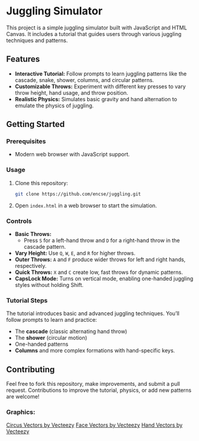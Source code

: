 # Juggling Simulator

This project is a simple juggling simulator built with JavaScript and HTML Canvas. 
It includes a tutorial that guides users through various juggling techniques and patterns.

## Features

- **Interactive Tutorial:** Follow prompts to learn juggling patterns like the cascade, snake, shower, columns, and circular patterns.
- **Customizable Throws:** Experiment with different key presses to vary throw height, hand usage, and throw position.
- **Realistic Physics:** Simulates basic gravity and hand alternation to emulate the physics of juggling.

## Getting Started

### Prerequisites
- Modern web browser with JavaScript support.

### Usage

1. Clone this repository:
   ```bash
   git clone https://github.com/encse/juggling.git
   ```
2. Open `index.html` in a web browser to start the simulation.

### Controls

- **Basic Throws:** 
  - Press `S` for a left-hand throw and `D` for a right-hand throw in the cascade pattern.
- **Vary Height:** Use `Q`, `W`, `E`, and `R` for higher throws.
- **Outer Throws:** `A` and `F` produce wider throws for left and right hands, respectively.
- **Quick Throws:** `X` and `C` create low, fast throws for dynamic patterns.
- **CapsLock Mode:** Turns on vertical mode, enabling one-handed juggling styles without holding Shift.

### Tutorial Steps

The tutorial introduces basic and advanced juggling techniques. You’ll follow prompts to learn and practice:
- The **cascade** (classic alternating hand throw)
- The **shower** (circular motion)
- One-handed patterns
- **Columns** and more complex formations with hand-specific keys.

## Contributing

Feel free to fork this repository, make improvements, and submit a pull request. Contributions to improve the tutorial, physics, or add new patterns are welcome!

### Graphics:
<a href="https://www.vecteezy.com/free-vector/circus">Circus Vectors by Vecteezy</a>
<a href="https://www.vecteezy.com/free-vector/face">Face Vectors by Vecteezy</a>
<a href="https://www.vecteezy.com/free-vector/hand">Hand Vectors by Vecteezy</a>
